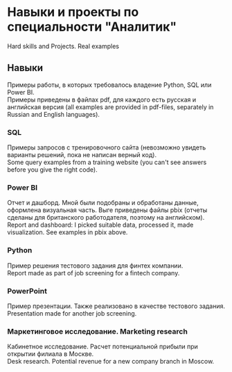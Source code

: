# Навыки и проекты по специальности "Аналитик"
Hard skills and Projects. Real examples

## Навыки
Примеры работы, в которых требовалось владение Python, SQL или Power BI.<br>
Примеры приведены в файлах pdf, для каждого есть русская и английская версия (all examples are provided in pdf-files, separately in Russian and English languages).

### SQL
Примеры запросов с тренировочного сайта (невозможно увидеть варианты решений, пока не написан верный код).<br>
Some query examples from a training website (you can't see answers before you give the right code).

### Power BI
Отчет и дашборд. Мной были подобраны и обработаны данные, оформлена визуальная часть. Выге приведены файлы pbix (отчеты сделаны для британского работодателя, поэтому на английском).<br>
Report and dashboard: I picked suitable data, processed it, made visualization. See examples in pbix above.

### Python
Пример решения тестового задания для финтех компании.<br>
Report made as part of job screening for a fintech company.

### PowerPoint
Пример презентации. Также реализовано в качестве тестового задания.<br>
Presentation made for another job screening.

### Маркетинговое исследование. Marketing research
Кабинетное исследование. Расчет потенциальной прибыли при открытии филиала в Москве.<br>
Desk research. Potential revenue for a new company branch in Moscow.
